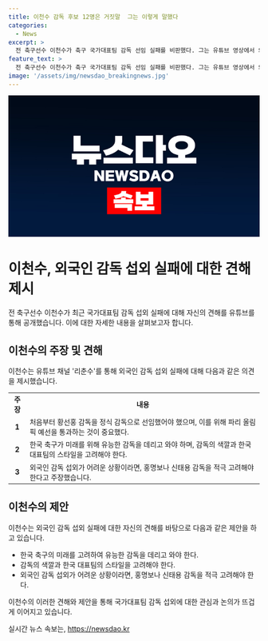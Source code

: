 ```yaml
---
title: 이천수 감독 후보 12명은 거짓말  그는 이렇게 말했다
categories:
  - News
excerpt: >
  전 축구선수 이천수가 축구 국가대표팀 감독 선임 실패를 비판했다. 그는 유튜브 영상에서 외국인 감독 섭외 실패와 한국 감독 우선주의를 지적했고, 대표팀의 미래를 위해 유능한 감독을 데려와야 한다고 주장했다. 한국 축구의 색깔과 스타일을 강조하는 것은 중요하나, 외국 감독의 영입이 필요하다는 견해를 제시했다. 또한, 홍명보와 신태용 감독을 언급하며 그들에게 지지를 했다.
feature_text: >
  전 축구선수 이천수가 축구 국가대표팀 감독 선임 실패를 비판했다. 그는 유튜브 영상에서 외국인 감독 섭외 실패와 한국 감독 우선주의를 지적했고, 대표팀의 미래를 위해 유능한 감독을 데려와야 한다고 주장했다. 한국 축구의 색깔과 스타일을 강조하는 것은 중요하나, 외국 감독의 영입이 필요하다는 견해를 제시했다. 또한, 홍명보와 신태용 감독을 언급하며 그들에게 지지를 했다.
image: '/assets/img/newsdao_breakingnews.jpg'
---
```


<p><img src="/assets/img/newsdao_breakingnews.jpg" alt="pcversion 속보" /></p>

<h1>이천수, 외국인 감독 섭외 실패에 대한 견해 제시</h1>

<p data-ke-size="size16">전 축구선수 이천수가 최근 국가대표팀 감독 섭외 실패에 대해 자신의 견해를 유튜브를 통해 공개했습니다. 이에 대한 자세한 내용을 살펴보고자 합니다.</p>

<h2 data-ke-size="size26">이천수의 주장 및 견해</h2>

<p data-ke-size="size16">이천수는 유튜브 채널 '리춘수'를 통해 외국인 감독 섭외 실패에 대해 다음과 같은 의견을 제시했습니다.</p>

<table>
    <tr>
        <td style="text-align: center; height: 17px;"><b>주장</b></td>
        <td style="text-align: center; height: 17px;"><b>내용</b></td>
    </tr>
    <tr>
        <td style="text-align: center; height: 17px;"><b>1</b></td>
        <td>처음부터 황선홍 감독을 정식 감독으로 선임했어야 했으며, 이를 위해 파리 올림픽 예선을 통과하는 것이 중요했다.</td>
    </tr>
    <tr>
        <td style="text-align: center; height: 17px;"><b>2</b></td>
        <td>한국 축구가 미래를 위해 유능한 감독을 데리고 와야 하며, 감독의 색깔과 한국 대표팀의 스타일을 고려해야 한다.</td>
    </tr>
    <tr>
        <td style="text-align: center; height: 17px;"><b>3</b></td>
        <td>외국인 감독 섭외가 어려운 상황이라면, 홍명보나 신태용 감독을 적극 고려해야 한다고 주장했습니다.</td>
    </tr>
</table>

<h2 data-ke-size="size26">이천수의 제안</h2>

<p data-ke-size="size16">이천수는 외국인 감독 섭외 실패에 대한 자신의 견해를 바탕으로 다음과 같은 제안을 하고 있습니다.</p>

<ul>
    <li>한국 축구의 미래를 고려하여 유능한 감독을 데리고 와야 한다.</li>
    <li>감독의 색깔과 한국 대표팀의 스타일을 고려해야 한다.</li>
    <li>외국인 감독 섭외가 어려운 상황이라면, 홍명보나 신태용 감독을 적극 고려해야 한다.</li>
</ul>

<p data-ke-size="size16">이천수의 이러한 견해와 제안을 통해 국가대표팀 감독 섭외에 대한 관심과 논의가 뜨겁게 이어지고 있습니다.</p>
실시간 뉴스 속보는, <a href="https://newsdao.kr" rel="dofollow">https://newsdao.kr</a>


